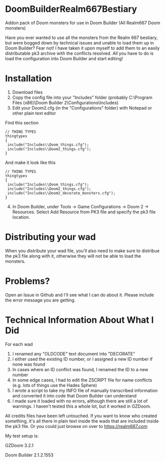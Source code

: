 # DoomBuilderRealm667Bestiary
Addon pack of Doom monsters for use in Doom Builder (All Realm667 Doom monsters)

Have you ever wanted to use all the monsters from the Realm 667 bestiary, but were bogged down by technical issues and unable to load them up in Doom Builder? Fear not! I have taken it upon myself to add them to an easily distributable pk3 archive with the conflicts resolved. All you have to do is load the configuration into Doom Builder and start editing!

# Installation
1) Download files
2) Copy the config file into your "Includes" folder (probably C:\Program Files (x86)\Doom Builder 2\Configurations\Includes)
3) Edit your Doom2.cfg (in the "Configurations" folder) with Notepad or other plain text editor

Find this section
```
// THING TYPES
thingtypes
{
 include("Includes\\Doom_things.cfg");
 include("Includes\\Doom2_things.cfg");
}
```

And make it look like this
```
// THING TYPES
thingtypes
{
 include("Includes\\Doom_things.cfg");
 include("Includes\\Doom2_things.cfg");
 include("Includes\\Doom2_decorate_monsters.cfg");
}
```
4) In Doom Builder, under Tools -> Game Configurations -> Doom 2 -> Resources. Select Add Resource from PK3 file and specify the pk3 file location.

# Distributing your wad
When you distribute your wad file, you'll also need to make sure to distribue the pk3 file along with it, otherwise they will not be able to load the monsters.

# Problems?
Open an Issue in Github and I'll see what I can do about it. Please include the error message you are getting.

# Technical Information About What I Did
For each wad
1) I renamed any "OLDCODE" text document into "DECORATE"
2) I either used the existing ID number, or I assigned a new ID number if none was found
3) In cases where an ID conflict was found, I renamed the ID to a new number
4) In some edge cases, I had to edit the ZSCRIPT file for name conflicts (e.g. lots of things use the Hades Sphere)
5) I wrote a script to take my INFO file of manually transcribed information and converted it into code that Doom Builder can understand
6) I made sure it loaded with no errors, although there are still a lot of warnings.
I haven't tested this a whole lot, but it worked in GZDoom.

All credits files have been left untouched. If you want to know who created something, it's all there in plain text inside the wads that are included inside the pk3 file. Or you could just browse on over to https://realm667.com

My test setup is:

GZDoom 3.2.1

Doom Builder 2.1.2.1553
